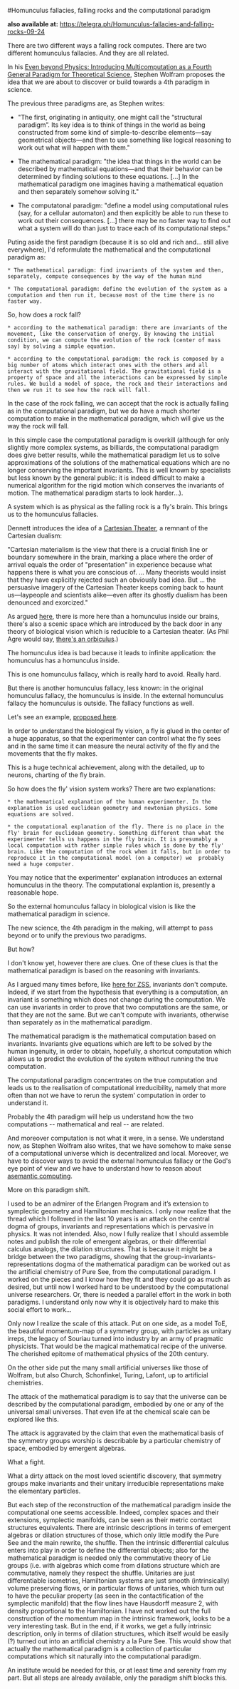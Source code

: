 #Homunculus fallacies, falling rocks and the computational paradigm

**also available at:** 
<https://telegra.ph/Homunculus-fallacies-and-falling-rocks-09-24>



There are two different ways a falling rock computes. There are two different homunculus fallacies. And they are all related.


In his [Even beyond Physics: Introducing Multicomputation as a Fourth General Paradigm for Theoretical Science](https://writings.stephenwolfram.com/2021/09/even-beyond-physics-introducing-multicomputation-as-a-fourth-general-paradigm-for-theoretical-science/), Stephen Wolfram proposes the idea that we are about to discover or build towards a 4th paradigm in science. 

The previous three paradigms are, as Stephen writes: 

   * "The first, originating in antiquity, one might call the “structural paradigm”. Its key idea is to think of things in the world as being constructed from some kind of simple-to-describe elements—say geometrical objects—and then to use something like logical reasoning to work out what will happen with them."

   *  The mathematical paradigm: "the idea that things in the world can be described by mathematical equations—and that their behavior can be determined by finding solutions to these equations. [...] In the mathematical paradigm one imagines having a mathematical equation and then separately somehow solving it."

   * The computatonal paradigm: "define a model using computational rules (say, for a cellular automaton) and then explicitly be able to run these to work out their consequences. [...] there may be no faster way to find out what a system will do than just to trace each of its computational steps."

Puting aside the first paradigm (because it is so old and rich and... still alive everywhere), I'd reformulate the mathematical and the computational paradigm as: 

    * The mathematical paradigm: find invariants of the system and then, separately, compute consequences by the way of the human mind

    * The computational paradigm: define the evolution of the system as a computation and then run it, because most of the time there is no faster way.

So, how does a rock fall?  

    * according to the mathematical paradigm: there are invariants of the movement, like the conservation of energy. By knowing the initial condition, we can compute the evolution of the rock (center of mass say) by solving a simple equation. 

    * according to the computational paradigm: the rock is composed by a big number of atoms which interact ones with the others and all interact with the gravitational field. The gravitational field is a property of space and all the interactions can be expressed by simple rules. We build a model of space, the rock and their interactions and then we run it to see how the rock will fall. 

In the case of the rock falling, we can accept that the rock is actually falling as in the computational paradigm, but we do have a much shorter computation to make in the mathematical paradigm, which will give us the way the rock will fall. 

In this simple case the computational paradigm is overkill (although for only slightly more complex systems, as billiards, the computational paradigm does give better results, while the mathematical paradigm let us to solve approximations of the solutions of the mathematical equations which are no longer conserving the important invariants. This is well known by specialists but less known by the general public: it is indeed difficult to make a numerical algorithm for the rigid motion which conserves the invariants of motion. The mathematical paradigm starts to look harder...).

A system which is as physical as the falling rock is a fly's brain. This brings us to the homunculus fallacies.


Dennett introduces the idea of a [Cartesian Theater](https://en.wikipedia.org/wiki/Cartesian_theater), a remnant of the Cartesian dualism: 

"Cartesian materialism is the view that there is a crucial finish line or boundary somewhere in the brain, marking a place where the order of arrival equals the order of "presentation" in experience because what happens there is what you are conscious of. ... Many theorists would insist that they have explicitly rejected such an obviously bad idea. But ... the persuasive imagery of the Cartesian Theater keeps coming back to haunt us—laypeople and scientists alike—even after its ghostly dualism has been denounced and exorcized."


As argued [here](https://github.com/mbuliga/writings/blob/main/gnomon-homunculus.md), there is more here than a homunculus inside our brains, there's also a scenic space which are introduced by the back door in any theory of biological vision which is reducible to a Cartesian theater. (As Phil Agre would say, [there's an orbiculus](https://chorasimilarity.wordpress.com/2021/08/14/phil-agres-orbiculus/).)

The homunculus idea is bad because it leads to infinite application: the homunculus has a homunculus inside. 

This is one homunculus fallacy, which is really hard to avoid. Really hard. 

But there is another homunculus fallacy, less known: in the original homunculus fallacy, the homunculus is inside. In the external homunculus fallacy the homunculus is outside. The fallacy functions as well. 

Let's see an example, [proposed here](https://chorasimilarity.wordpress.com/2013/07/20/on-the-exterior-homunculus-fallacy/). 

In order to understand the biological fly vision, a fly is glued in the center of a huge apparatus, so that the experimenter can control what the fly sees and in the same time it can measure the neural activity of the fly and the movements that the fly makes. 

This is a huge technical achievement, along with the detailed, up to neurons, charting of the fly brain. 

So how does the fly' vision system works? There are two explanations: 

    * the mathematical explanation of the human experimenter. In the explanation is used euclidean geometry and newtonian physics. Some equations are solved.

    * the computational explanation of the fly. There is no place in the fly' brain for euclidean geometry. Something different than what the experimenter tells us happens in the fly brain. It is presumably a local computation with rather simple rules which is done by the fly' brain. Like the computation of the rock when it falls, but in order to reproduce it in the computational model (on a computer) we  probably need a huge computer. 

You may notice that the experimenter' explanation introduces an external homunculus in the theory. The computational explantion is, presently a reasonable hope. 


So the external homunculus fallacy in biological vision is like the mathematical paradigm in science. 

The new science, the 4th paradigm in the making, will attempt to pass beyond or to unify the previous two paradigms. 

But how? 

I don't know yet, however there are clues. One of these clues is that the mathematical paradigm is based on the reasoning with invariants. 

As I argued many times before, like [here for ZSS](https://github.com/mbuliga/zss/blob/master/zss.md), invariants don't compute. Indeed, if we start from the hypothesis that everything is a computation, an invariant is something which does not change during the computation. We can use invariants in order to prove that two computations are the same, or that they are not the same. But we can't compute with invariants, otherwise than separately as in the mathematical paradigm. 

The mathematical paradigm is the mathematical computation based on invariants. Invariants give equations which are left to be solved by the human ingenuity, in order to obtain, hopefully, a shortcut computation which allows us to predict the evolution of the system without running the true computation. 

The computational paradigm concentrates on the true computation and leads us to the realisation of computational irreducibility, namely that more often than not we have to rerun the system' computation in order to understand it. 

Probably the 4th paradigm will help us understand how the two computations -- mathematical and real -- are related. 

And moreover computation is not what it were, in a sense. We understand now, as Stephen Wolfram also writes, that we have somehow to make sense of a computational universe which is decentralized and local. Moreover, we have to discover ways to avoid the external homunculus fallacy or the God's eye point of view and we have to understand  how to reason about [asemantic computing](https://telegra.ph/Asemantic-computing-03-02).


More on this paradigm shift. 


I used to be an admirer of the Erlangen Program and it’s extension to symplectic geometry and Hamiltonian mechanics. I only now realize that the thread which I followed in the last 10 years is an attack on the central dogma of groups, invariants and representations which is pervasive in physics. It was not intended.  Also, now I fully realize that I should assemble notes and publish the role of emergent algebras, or their differential calculus analogs, the dilation structures. That is because it might be a bridge between the two paradigms, showing that the group-invariants-representations dogma of the mathematical paradigm can be worked out as the artificial chemistry of Pure See, from the computational paradigm. I worked on the pieces and I know how they fit and they could go as much as desired, but until now I worked hard to be understood by the computational universe researchers. Or, there is needed a parallel effort in the work in both paradigms. I understand only now why it is objectively hard to make this social effort to work…

Only now I realize the scale of this attack. Put on one side, as a model ToE, the beautiful momentum-map of a symmetry group, with particles as unitary irreps, the legacy of Souriau turned into industry by an army of pragmatic physicists. That would be the magical mathematical recipe of the universe. The cherished epitome of mathematical physics of the 20th century.

On the other side put the many small artificial universes like those of Wolfram, but also Church, Schonfinkel, Turing, Lafont, up to artificial chemistries.

The attack of the mathematical paradigm is to say that the universe can be described by the computational paradigm, embodied by one or any of the universal small universes. That even life at the chemical scale can be explored like this.

The attack is aggravated by the claim that even the mathematical basis of the symmetry groups worship is describable by a particular chemistry of space, embodied by emergent algebras.

What a fight.

What a dirty attack on the most loved scientific discovery, that symmetry groups make invariants and their unitary irreducible representations make the elementary particles.

But each step of the reconstruction of the mathematical paradigm inside the computational one seems accessible. Indeed, complex spaces and their extensions, symplectic manifolds, can be seen as their metric contact structures equivalents. There are intrinsic descriptions in terms of emergent algebras or dilation structures of those, which only little modify the Pure See and the main rewrite, the shuffle. Then the intrinsic differential calculus enters into play in order to define the differential objects; also for the mathematical paradigm is needed only the commutative theory of Lie groups (i.e. with algebras which come from dilations structure which are commutative, namely they respect the shuffle. Unitaries are just differentiable isometries, Hamiltonian systems are just smooth (intrinsically) volume preserving flows, or in particular flows of unitaries, which turn out to have the peculiar property (as seen in the contactification of the symplectic manifold) that the flow lines have Hausdorff measure 2, with density proportional to the Hamiltonian. I have not worked out the full construction of the momentum map in the intrinsic framework, looks to be a very interesting task. But in the end, if it works, we get a fully intrinsic description, only in terms of dilation structures, which itself would be easily (?) turned out into an artificial chemistry a la Pure See. This would show that actually the mathematical paradigm is a collection of particular computations which sit naturally into the computational paradigm.

An institute would be needed for this, or at least time and serenity from my part. But all steps are already available, only the paradigm shift blocks this.



